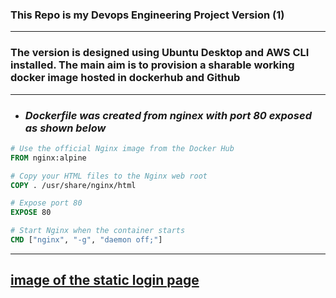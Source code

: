 ### **This Repo is my Devops Engineering Project Version (1)**
------
### The version is designed using Ubuntu Desktop and AWS CLI installed. The main aim is to provision a sharable working docker image hosted in dockerhub and Github
  -----

- ### _Dockerfile was created from nginex with port 80 exposed as shown below_

``` Dockerfile
# Use the official Nginx image from the Docker Hub
FROM nginx:alpine

# Copy your HTML files to the Nginx web root
COPY . /usr/share/nginx/html

# Expose port 80
EXPOSE 80

# Start Nginx when the container starts
CMD ["nginx", "-g", "daemon off;"]
```
------------------------


## [image of the static login page]('https://private-user-images.githubusercontent.com/157472773/345936845-a8b0027c-2f5c-426e-9ccd-51261c296dbb.png?jwt=eyJhbGciOiJIUzI1NiIsInR5cCI6IkpXVCJ9.eyJpc3MiOiJnaXRodWIuY29tIiwiYXVkIjoicmF3LmdpdGh1YnVzZXJjb250ZW50LmNvbSIsImtleSI6ImtleTUiLCJleHAiOjE3MjAyNjMzODAsIm5iZiI6MTcyMDI2MzA4MCwicGF0aCI6Ii8xNTc0NzI3NzMvMzQ1OTM2ODQ1LWE4YjAwMjdjLTJmNWMtNDI2ZS05Y2NkLTUxMjYxYzI5NmRiYi5wbmc_WC1BbXotQWxnb3JpdGhtPUFXUzQtSE1BQy1TSEEyNTYmWC1BbXotQ3JlZGVudGlhbD1BS0lBVkNPRFlMU0E1M1BRSzRaQSUyRjIwMjQwNzA2JTJGdXMtZWFzdC0xJTJGczMlMkZhd3M0X3JlcXVlc3QmWC1BbXotRGF0ZT0yMDI0MDcwNlQxMDUxMjBaJlgtQW16LUV4cGlyZXM9MzAwJlgtQW16LVNpZ25hdHVyZT1iNGEzMmI1YjVjYTgzNzcyOThlMTU0Mzg5MGQ0MDFlNTRkMWQ0YTE3MGM4MGE0MGMxNmJlMDg5NzU2MjVlM2I1JlgtQW16LVNpZ25lZEhlYWRlcnM9aG9zdCZhY3Rvcl9pZD0wJmtleV9pZD0wJnJlcG9faWQ9MCJ9.j5WmDPHjyhYGQj_vo0V0xopKDib1Ad4kopFXGZug5Mk')

